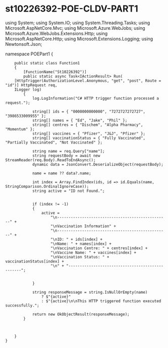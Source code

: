 # st10226392-POE-CLDV-PART1

using System;
using System.IO;
using System.Threading.Tasks;
using Microsoft.AspNetCore.Mvc;
using Microsoft.Azure.WebJobs;
using Microsoft.Azure.WebJobs.Extensions.Http;
using Microsoft.AspNetCore.Http;
using Microsoft.Extensions.Logging;
using Newtonsoft.Json;

namespace POEPart1
{
  
        public static class Function1
        {
            [FunctionName("St10226392")]
            public static async Task<IActionResult> Run(
        [HttpTrigger(AuthorizationLevel.Anonymous, "get", "post", Route = "id")] HttpRequest req,
        ILogger log)
            {
                log.LogInformation("C# HTTP trigger function processed a request.");

                string[] ids = { "0000000000000", "7272727272727", "3986533009955" };
                string[] names = { "Ed", "Jake", "Phil" };
                string[] centres = { "Dischem", "Alpha Pharmacy", "Momentum" };
                string[] vaccines = { "Pfizer", "J&J", "Pfizer" };
                string[] vaccinationStatus = { "Fully Vaccinated", "Partially Vaccinated", "Not Vaccinated" };

                string name = req.Query["name"];
                string requestBody = await new StreamReader(req.Body).ReadToEndAsync();
                dynamic data = JsonConvert.DeserializeObject(requestBody);

                name = name ?? data?.name;

                int index = Array.FindIndex(ids, id => id.Equals(name, StringComparison.OrdinalIgnoreCase));
                string active = "ID not Found.";


                if (index != -1)
                {
                    active =
                        "\n-------------------------------------------------" +
                        "\nVaccination Information" +
                        "\n-------------------------------------------------" +
                        "\nID: " + ids[index] +
                        "\nName: " + names[index] +
                        "\nVaccination Centre: " + centres[index] +
                        "\nVaccine Name: " + vaccines[index] +
                        "\nVaccination Status: " + vaccinationStatus[index] +
                        "\n" + "-------------------------------------------------";


                }

                string responseMessage = string.IsNullOrEmpty(name)
                    ? $"{active}"
                    : $"{active}\n\nThis HTTP triggered function executed successfully.";

                return new OkObjectResult(responseMessage);
            }



        }
    }


